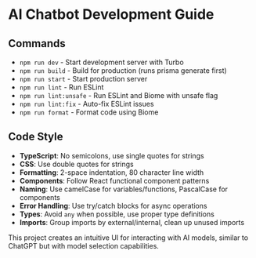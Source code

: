 # AI Chatbot Development Guide

## Commands
- `npm run dev` - Start development server with Turbo
- `npm run build` - Build for production (runs prisma generate first)
- `npm run start` - Start production server
- `npm run lint` - Run ESLint
- `npm run lint:unsafe` - Run ESLint and Biome with unsafe flag
- `npm run lint:fix` - Auto-fix ESLint issues
- `npm run format` - Format code using Biome

## Code Style
- **TypeScript**: No semicolons, use single quotes for strings
- **CSS**: Use double quotes for strings
- **Formatting**: 2-space indentation, 80 character line width
- **Components**: Follow React functional component patterns
- **Naming**: Use camelCase for variables/functions, PascalCase for components
- **Error Handling**: Use try/catch blocks for async operations
- **Types**: Avoid `any` when possible, use proper type definitions
- **Imports**: Group imports by external/internal, clean up unused imports

This project creates an intuitive UI for interacting with AI models, similar to ChatGPT but with model selection capabilities.